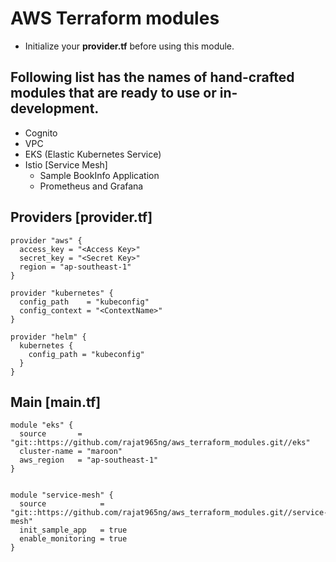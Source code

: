# AWS Terraform modules

- Initialize your **provider.tf** before using this module.

## Following list has the names of hand-crafted modules that are ready to use or in-development.

- Cognito
- VPC
- EKS (Elastic Kubernetes Service)
- Istio [Service Mesh] 
  - Sample BookInfo Application
  - Prometheus and Grafana


## Providers [provider.tf]

```
provider "aws" {
  access_key = "<Access Key>"
  secret_key = "<Secret Key>"
  region = "ap-southeast-1"
}

provider "kubernetes" {
  config_path    = "kubeconfig"
  config_context = "<ContextName>"
}

provider "helm" {
  kubernetes {
    config_path = "kubeconfig"
  }
}
```

## Main [main.tf]

```
module "eks" {
  source       = "git::https://github.com/rajat965ng/aws_terraform_modules.git//eks"
  cluster-name = "maroon"
  aws_region   = "ap-southeast-1"
}


module "service-mesh" {
  source            = "git::https://github.com/rajat965ng/aws_terraform_modules.git//service-mesh"
  init_sample_app   = true
  enable_monitoring = true
}
```